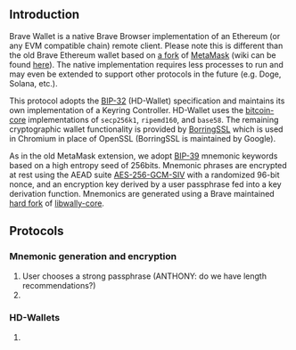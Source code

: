 ## Introduction

Brave Wallet is a native Brave Browser implementation of an Ethereum (or any EVM compatible chain) remote client. Please note this is different than the old Brave Ethereum wallet based on [a fork](https://github.com/brave/ethereum-remote-client) of [MetaMask](https://github.com/MetaMask/metamask-extension) (wiki can be found [here](https://github.com/brave/brave-browser/wiki/Brave-Ethereum-Remote-Client-Wallet-Seed-Information)). The native implementation requires less processes to run and may even be extended to support other protocols in the future (e.g. Doge, Solana, etc.).

This protocol adopts the [BIP-32](https://github.com/bitcoin/bips/blob/master/bip-0032.mediawiki) (HD-Wallet) specification and maintains its own implementation of a Keyring Controller. HD-Wallet uses the [bitcoin-core](https://github.com/bitcoin/bitcoin) implementations of `secp256k1`, `ripemd160`, and `base58`. The remaining cryptographic wallet functionality is provided by [BorringSSL](https://boringssl.googlesource.com/boringssl/) which is used in Chromium in place of OpenSSL (BorringSSL is maintained by Google).

As in the old MetaMask extension, we adopt [BIP-39](https://github.com/bitcoin/bips/blob/master/bip-0039.mediawiki) mnemonic keywords based on a high entropy seed of 256bits.  Mnemonic phrases are encrypted at rest using the AEAD suite [AES-256-GCM-SIV](https://datatracker.ietf.org/doc/html/rfc5297) with a randomized 96-bit nonce, and an encryption key derived by a user passphrase fed into a key derivation function. Mnemonics are generated using a Brave maintained [hard fork]([https://github.com/ElementsProject/libwally-core/commit/cd5b8c404352759d603208e08c59003aaeb9a6fa](https://github.com/ElementsProject/libwally-core/commit/cd5b8c404352759d603208e08c59003aaeb9a6fa)) of [libwally-core](https://github.com/ElementsProject/libwally-core).

## Protocols

### Mnemonic generation and encryption

1. User chooses a strong passphrase (ANTHONY: do we have length recommendations?)
2. 


### HD-Wallets
1. 



